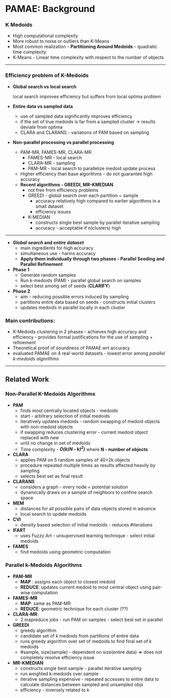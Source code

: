 # PAMAE: Background

### K Medoids

* High computational complexity
* More robust to noise or outliers than K-Means
* Most common realization - **Partitioning Around Medoids** - quadratic time complexity
* K-Means - Linear time complexity with respect to the number of objects



---



### Efficiency problem of K-Medoids

* **Global search vs local search**

  local search improves efficiency but suffers from local optima problem

* **Entire data vs sampled data**

  * use of sampled data significantly improves efficiency
  * if the set of true medoids is far from a sampled cluster -> results deviate from optima
  * CLARA and CLARANS - variations of PAM based on sampling

* **Non-parallel processing vs parallel processing**

  * PAM-MR, FAMES-MR, CLARA-MR
    * FAMES-MR - local search
    * CLARA-MR - sampling
    * PAM-MR - local search to parallelize medoid update process 
  * Higher efficiency than base algorithms - do not guarantee high accuracy
  * **Recent algorithms - GREEDI, MR-KMEDIAN** 
    * not free from efficiency problems
    * GREEDI - global search over each partition ~ sample
      * accuracy relatively high compared to earlier algorithms in a small dataset
      * efficiency issues
    * K-MEDIAN 
      * constructs single best sample by parallel iterative sampling
      * accuracy - acceptable if n(clusters) high

---



* ***Global search* and *entire dataset*** 
  * main ingredients for high accuracy
  * simultaneous use - harms accuracy
  * **Apply them individually through two phases - Parallel Seeding and Parallel Refinement**
* **Phase 1** 
  * Generate random samples
  * Run k-medoids (PAM) - parallel global search on samples
  * select best among set of seeds (**CLARIFY**)
* **Phase 2**
  * aim - reducing possible errors induced by sampling
  * partitions entire data based on seeds - constructs initial clusters
  * updates medoids in parallel locally in each cluster

### Main contributions:

* K-Medoids clustering in 2 phases - achieves high accuracy and efficiency - provides formal justifications for the use of sampling + refinement
* Theoretical proof of soundness of PAMAE wrt accuracy
* evaluated PAMAE on 4 real-world datasets - lowest error among *parallel k-medoids algorithms*

---



## Related Work

### Non-Parallel K-Medoids Algorithms

* **PAM** 
  * finds most centrally located objects - medoids
  * start - arbitrary selection of initial medoids 
  * iteratively updates medoids - random swapping of medoid objects with non-medoid objects
  * if swapping reduces clustering error - current medoid object replaced with new
  * until no change in set of medoids
  * Time complexity - ***O(k(N - k)<sup>2</sup>)*** where **N - number of objects**
* **CLARA** 
  * applies PAM on 5 random samples of 40+2k objects
  * procedure repeated multiple times as results affected heavily by sampling
  * selects best set as final result
* **CLARANS**
  * considers a graph - every node = potential solution
  * dynamically draws on a sample of neighbors to confine search space
* **MEM**
  * distances for all possible pairs of data objects stored in advance
  * local search to update medoids
* **CVI**
  * density based selection of initial medoids - reduces #iterations
* **IFART**
  * uses Fuzzy Art - unsupervised learning technique - select initial medoids
* **FAMES**
  * find medoids using geometric computation



### Parallel k-Medoids Algorithms

* **PAM-MR** 
  * **MAP** : assigns each object to closest medoid
  * **REDUCE**: updates current medoid to most central object using pair-wise computation
* **FAMES-MR**
  * **MAP**: same as PAM-MR
  * **REDUCE**: geometric technique for each cluster (??)
* **CLARA-MR**
  * 2 mapreduce jobs - run PAM on samples - select best set in parallel
* **GREEDI**
  * greedy algorithm 
  * candidate set of k medoids from partitions of entire data
  * runs greedy algorithm over set of medoids to find final set of k medoids
  * #sample, size(sample) - dependent on size(entire data) => does not completely resolve efficiency issue
* **MR-KMEDIAN** 
  * constructs single best sample - parallel iterative sampling
  * run weighted k-medoids over sample
  * iterative sampling expensive - repeated accesses to entire data to calculate distances between sampled and unsampled objs
  * efficiency - inversely related to k

